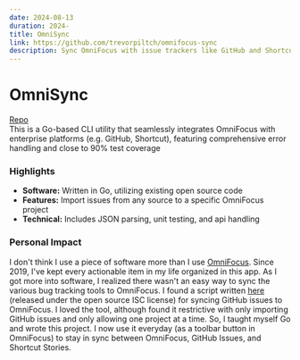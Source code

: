 ```yaml
---
date: 2024-08-13
duration: 2024-
title: OmniSync
link: https://github.com/trevorpiltch/omnifocus-sync
description: Sync OmniFocus with issue trackers like GitHub and Shortcut.
---
```


# OmniSync

[Repo](https://github.com/trevorpiltch/omnifocus-sync) \
This is a Go-based CLI utility that seamlessly integrates OmniFocus with enterprise platforms (e.g.
GitHub, Shortcut), featuring comprehensive error handling and close to 90% test coverage

### Highlights

- **Software:** Written in Go, utilizing existing open source code
- **Features:** Import issues from any source to a specific OmniFocus project
- **Technical:** Includes JSON parsing, unit testing, and api handling

### Personal Impact

I don't think I use a piece of software more than I use [OmniFocus](https://www.omnigroup.com/omnifocus). Since 2019, I've kept every actionable item in my life organized in this app. As I got more into software, I realized there wasn't an easy way to sync the various bug tracking tools to OmniFocus. I found a script written [here](https://github.com/mikerhodes/github-to-omnifocus) (released under the open source ISC license) for syncing GitHub issues to OmniFocus. I loved the tool, although found it restrictive with only importing GitHub issues and only allowing one project at a time. So, I taught myself Go and wrote this project. I now use it everyday (as a toolbar button in OmniFocus) to stay in sync between OmniFocus, GitHub Issues, and Shortcut Stories.